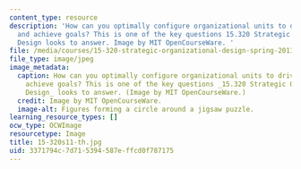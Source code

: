 ```yaml
---
content_type: resource
description: 'How can you optimally configure organizational units to drive change
  and achieve goals? This is one of the key questions 15.320 Strategic Organizational
  Design looks to answer. Image by MIT OpenCourseWare. '
file: /media/courses/15-320-strategic-organizational-design-spring-2011/3371794c7d715394587effcd0f787175_15-320s11-th.jpg
file_type: image/jpeg
image_metadata:
  caption: How can you optimally configure organizational units to drive change and
    achieve goals? This is one of the key questions _15.320 Strategic Organizational
    Design_ looks to answer. (Image by MIT OpenCourseWare.)
  credit: Image by MIT OpenCourseWare.
  image-alt: Figures forming a circle around a jigsaw puzzle.
learning_resource_types: []
ocw_type: OCWImage
resourcetype: Image
title: 15-320s11-th.jpg
uid: 3371794c-7d71-5394-587e-ffcd0f787175
---
```

